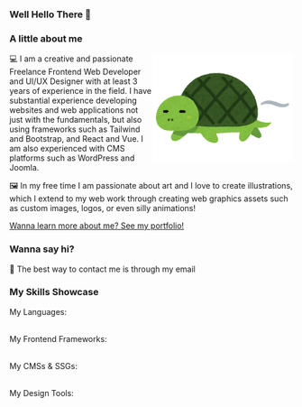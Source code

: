 <!-- image source: https://www.irasutoya.com/2017/03/blog-post_421.html -->

### Well Hello There 👋

### A little about me
<img src="https://github.com/Trezzon/trezzon/blob/main/assets/turtle.png" style="width:250px" align="right"/>
<p>
  💻 I am a creative and passionate Freelance Frontend Web Developer and UI/UX Designer with at least 3 years of experience in the field. I have substantial experience developing websites and web applications not just with the fundamentals, but also using frameworks such as Tailwind and Bootstrap, and React and Vue. I am also experienced with CMS platforms such as WordPress and Joomla. 
</p>
<p>
  🖼️ In my free time I am passionate about art and I love to create illustrations, which I extend to my web work through creating web graphics assets such as custom images, logos, or even silly animations!
</p>

<a href="https://terrencejcab.com">Wanna learn more about me? See my portfolio!</a> 

### Wanna say hi?

📧 The best way to contact me is through my email

<!--
**Trezzon/trezzon** is a ✨ _special_ ✨ repository because its `README.md` (this file) appears on your GitHub profile.

Here are some ideas to get you started:

- 🔭 I’m currently working on ...
- 🌱 I’m currently learning ...
- 👯 I’m looking to collaborate on ...
- 🤔 I’m looking for help with ...
- 💬 Ask me about ...
- 📫 How to reach me: ...
- 😄 Pronouns: ...
- ⚡ Fun fact: ...
-->

### My Skills Showcase

My Languages: <br>
![<html>](https://img.shields.io/badge/HTML5-E34F26?style=plastic&logo=html5&logoColor=ffffff)
![<css>](https://img.shields.io/badge/CSS3-1572B6?style=plastic&logo=css3&logoColor=ffffff)
![<sass>](https://img.shields.io/badge/Sass-CC6699?style=plastic&logo=sass&logoColor=ffffff)
![<javascript>](https://img.shields.io/badge/Javascript-F7DF1E?style=plastic&logo=javascript&logoColor=000000)
![<typescript>](https://img.shields.io/badge/Typescript-3178C6?style=plastic&logo=typescript&logoColor=ffffff)
![<php>](https://img.shields.io/badge/PHP-777BB4?style=plastic&logo=php&logoColor=ffffff)
![<mysql>](https://img.shields.io/badge/MySQL-4479A1?style=plastic&logo=mysql&logoColor=ffffff)
![<python>](https://img.shields.io/badge/Python-3776AB?style=plastic&logo=python&logoColor=ffff00)

My Frontend Frameworks: <br>
![<react>](https://img.shields.io/badge/React-61DAFB?style=plastic&logo=react&logoColor=000000)
![<next>](https://img.shields.io/badge/NextJS-000000?style=plastic&logo=nextdotjs&logoColor=ffffff)
![<vue>](https://img.shields.io/badge/VueJS-4FC08D?style=plastic&logo=vuedotjs&logoColor=000000)
![<nuxt>](https://img.shields.io/badge/NuxtJS-00DC82?style=plastic&logo=nuxtdotjs&logoColor=000000)
![<jquery>](https://img.shields.io/badge/jQuery-0769AD?style=plastic&logo=jquery&logoColor=ffffff)
![<tailwind>](https://img.shields.io/badge/TailwindCSS-06B6D4?style=plastic&logo=tailwindcss&logoColor=ffffff)
![<bootstrap>](https://img.shields.io/badge/Bootstrap-7952B3?style=plastic&logo=bootstrap&logoColor=ffffff)

My CMSs & SSGs: <br>
![<wordpress>](https://img.shields.io/badge/WordPress-21759B?style=plastic&logo=wordpress&logoColor=ffffff)
![<joomla>](https://img.shields.io/badge/Joomla-5091CD?style=plastic&logo=joomla&logoColor=ffffff)
![<astro>](https://img.shields.io/badge/Astro-BC52EE?style=plastic&logo=astro&logoColor=ffffff)
![<hugo>](https://img.shields.io/badge/Hugo-FF4088?style=plastic&logo=hugo&logoColor=ffffff)

My Design Tools: <br>
![<figma>](https://img.shields.io/badge/Figma-F24E1E?style=plastic&logo=figma&logoColor=ffffff)
![<inkscape>](https://img.shields.io/badge/Inkscape-000000?style=plastic&logo=inkscape&logoColor=ffffff)
![<photoshop>](https://img.shields.io/badge/Photoshop-31A8FF?style=plastic&logo=adobephotoshop&logoColor=ffffff)
![<photopea>](https://img.shields.io/badge/Photopea-18A497?style=plastic&logo=photopea&logoColor=ffffff)
![<illustrator>](https://img.shields.io/badge/Illustrator-FF9A00?style=plastic&logo=adobeillustrator&logoColor=ffffff)
![<krita>](https://img.shields.io/badge/Krita-3BABFF?style=plastic&logo=krita&logoColor=ffffff)
